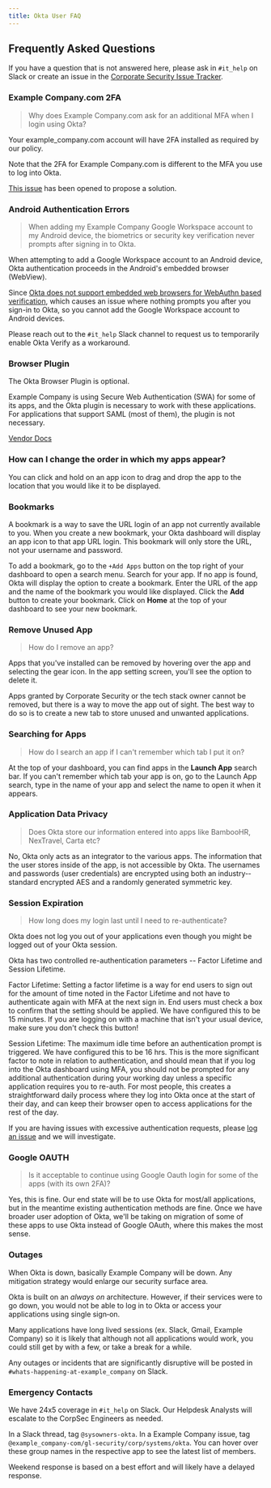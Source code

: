 ```yaml
---
title: Okta User FAQ
---
```


## Frequently Asked Questions

If you have a question that is not answered here, please ask in `#it_help` on Slack or create an issue in the [Corporate Security Issue Tracker](https://example_company.com/example_company-com/gl-security/corp/issue-tracker/-/issues/new?issuable_template=okta_user_default).

### Example Company.com 2FA

> Why does Example Company.com ask for an additional MFA when I login using Okta?

Your example_company.com account will have 2FA installed as required by our policy.

Note that the 2FA for Example Company.com is different to the MFA you use to log into Okta.

[This issue](https://example_company.com/example_company-com/gl-infra/infrastructure/issues/7397) has been opened to propose a solution.

### Android Authentication Errors

> When adding my Example Company Google Workspace account to my Android device, the biometrics or security key verification never prompts after signing in to Okta.

When attempting to add a Google Workspace account to an Android device, Okta authentication proceeds in the Android's embedded browser (WebView).

Since [Okta does not support embedded web browsers for WebAuthn based verification](https://help.okta.com/en-us/Content/Topics/Security/mfa/webauthn-compatibility.htm), which causes an issue where nothing prompts you after you sign-in to Okta, so you cannot add the Google Workspace account to Android devices.

Please reach out to the `#it_help` Slack channel to request us to temporarily enable Okta Verify as a workaround.

### Browser Plugin

The Okta Browser Plugin is optional.

Example Company is using Secure Web Authentication (SWA) for some of its apps, and the Okta plugin is necessary to work with these applications. For applications that support SAML (most of them), the plugin is not necessary.

[Vendor Docs](https://help.okta.com/en-us/content/topics/browser-plugin/browser-plugin-main.htm)

### How can I change the order in which my apps appear?

You can click and hold on an app icon to drag and drop the app to the location that you would like it to be displayed.

### Bookmarks

A bookmark is a way to save the URL login of an app not currently available to you. When you create a new bookmark, your Okta dashboard will display an app icon to that app URL login. This bookmark will only store the URL, not your username and password.

To add a bookmark, go to the `+Add Apps` button on the top right of your dashboard to open a search menu. Search for your app. If no app is found, Okta will display the option to create a bookmark.  Enter the URL of the app and the name of the bookmark you would like displayed. Click the **Add** button to create your bookmark. Click on **Home** at the top of your dashboard to see your new bookmark.

### Remove Unused App

> How do I remove an app?

Apps that you've installed can be removed by hovering over the app and selecting the gear icon. In the app setting screen, you'll see the option to delete it.

Apps granted by Corporate Security or the tech stack owner cannot be removed, but there is a way to move the app out of sight. The best way to do so is to create a new tab to store unused and unwanted applications.

### Searching for Apps

> How do I search an app if I can't remember which tab I put it on?

At the top of your dashboard, you can find apps in the **Launch App** search bar. If you can't remember which tab your app is on, go to the Launch App search, type in the name of your app and select the name to open it when it appears.

### Application Data Privacy

> Does Okta store our information entered into apps like BambooHR, NexTravel, Carta etc?

No, Okta only acts as an integrator to the various apps. The information that the user stores inside of the app, is not accessible by Okta. The usernames and passwords (user credentials) are encrypted using both an industry-­standard encrypted AES and a randomly generated symmetric key.

### Session Expiration

> How long does my login last until I need to re-authenticate?

Okta does not log you out of your applications even though you might be logged out of your Okta session.

Okta has two controlled re-authentication parameters -- Factor Lifetime and Session Lifetime.

Factor Lifetime: Setting a factor lifetime is a way for end users to sign out for the amount of time noted in the Factor Lifetime and not have to authenticate again with MFA at the next sign in. End users must check a box to confirm that the setting should be applied. We have configured this to be 15 minutes. If you are logging on with a machine that isn't your usual device, make sure you don't check this button!

Session Lifetime: The maximum idle time before an authentication prompt is triggered. We have configured this to be 16 hrs. This is the more significant factor to note in relation to authentication, and should mean that if you log into the Okta dashboard using MFA, you should not be prompted for any additional authentication during your working day unless a specific application requires you to re-auth. For most people, this creates a straightforward daily process where they log into Okta once at the start of their day, and can keep their browser open to access applications for the rest of the day.

If you are having issues with excessive authentication requests, please [log an issue](https://example_company.com/example_company-com/business-technology/change-management/) and we will investigate.

### Google OAUTH

> Is it acceptable to continue using Google Oauth login for some of the apps (with its own 2FA)?

Yes, this is fine. Our end state will be to use Okta for most/all applications, but in the meantime existing authentication methods are fine. Once we have broader user adoption of Okta, we'll be taking on migration of some of these apps to use Okta instead of Google OAuth, where this makes the most sense.

### Outages

When Okta is down, basically Example Company will be down. Any mitigation strategy would enlarge our security surface area.

Okta is built on an *always on* architecture. However, if their services were to go down, you would not be able to log in to Okta or access your applications using single sign‐on.

Many applications have long lived sessions (ex. Slack, Gmail, Example Company) so it is likely that although not all applications would work, you could still get by with a few, or take a break for a while.

Any outages or incidents that are significantly disruptive will be posted in `#whats-happening-at-example_company` on Slack.

### Emergency Contacts

We have 24x5 coverage in `#it_help` on Slack. Our Helpdesk Analysts will escalate to the CorpSec Engineers as needed.

In a Slack thread, tag `@sysowners-okta`. In a Example Company issue, tag `@example_company-com/gl-security/corp/systems/okta`. You can hover over these group names in the respective app to see the latest list of members.

Weekend response is based on a best effort and will likely have a delayed response.
